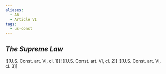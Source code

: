 ```yaml
---
aliases:
  - A6
  - Article VI
tags:
  - us-const
---
```

## *The Supreme Law*

![[U.S. Const. art. VI, cl. 1]]
![[U.S. Const. art. VI, cl. 2]]
![[U.S. Const. art. VI, cl. 3]]
